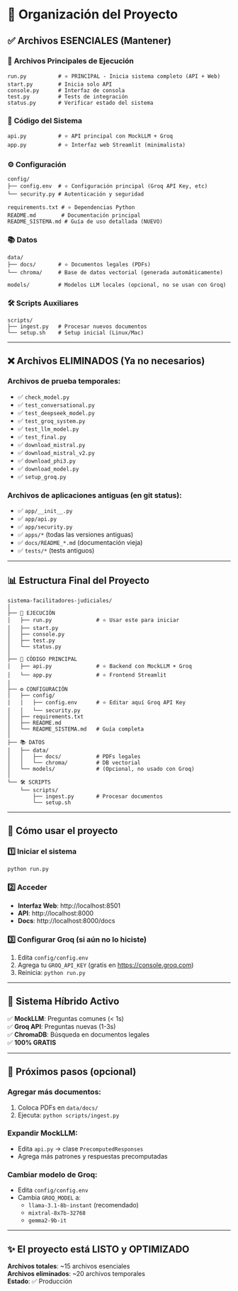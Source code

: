 # 📁 Organización del Proyecto

## ✅ Archivos ESENCIALES (Mantener)

### 🎯 **Archivos Principales de Ejecución**
```
run.py          # ⭐ PRINCIPAL - Inicia sistema completo (API + Web)
start.py        # Inicia solo API
console.py      # Interfaz de consola
test.py         # Tests de integración
status.py       # Verificar estado del sistema
```

### 🧠 **Código del Sistema**
```
api.py          # ⭐ API principal con MockLLM + Groq
app.py          # ⭐ Interfaz web Streamlit (minimalista)
```

### ⚙️ **Configuración**
```
config/
├── config.env  # ⭐ Configuración principal (Groq API Key, etc)
└── security.py # Autenticación y seguridad

requirements.txt # ⭐ Dependencias Python
README.md        # Documentación principal
README_SISTEMA.md # Guía de uso detallada (NUEVO)
```

### 📚 **Datos**
```
data/
├── docs/       # ⭐ Documentos legales (PDFs)
└── chroma/     # Base de datos vectorial (generada automáticamente)

models/         # Modelos LLM locales (opcional, no se usan con Groq)
```

### 🛠️ **Scripts Auxiliares**
```
scripts/
├── ingest.py   # Procesar nuevos documentos
└── setup.sh    # Setup inicial (Linux/Mac)
```

---

## ❌ Archivos ELIMINADOS (Ya no necesarios)

### Archivos de prueba temporales:
- ✅ `check_model.py`
- ✅ `test_conversational.py`
- ✅ `test_deepseek_model.py`
- ✅ `test_groq_system.py`
- ✅ `test_llm_model.py`
- ✅ `test_final.py`
- ✅ `download_mistral.py`
- ✅ `download_mistral_v2.py`
- ✅ `download_phi3.py`
- ✅ `download_model.py`
- ✅ `setup_groq.py`

### Archivos de aplicaciones antiguas (en git status):
- ✅ `app/__init__.py`
- ✅ `app/api.py`
- ✅ `app/security.py`
- ✅ `apps/*` (todas las versiones antiguas)
- ✅ `docs/README_*.md` (documentación vieja)
- ✅ `tests/*` (tests antiguos)

---

## 📊 Estructura Final del Proyecto

```
sistema-facilitadores-judiciales/
│
├── 🎯 EJECUCIÓN
│   ├── run.py              # ⭐ Usar este para iniciar
│   ├── start.py
│   ├── console.py
│   ├── test.py
│   └── status.py
│
├── 🧠 CÓDIGO PRINCIPAL
│   ├── api.py              # ⭐ Backend con MockLLM + Groq
│   └── app.py              # ⭐ Frontend Streamlit
│
├── ⚙️ CONFIGURACIÓN
│   ├── config/
│   │   ├── config.env      # ⭐ Editar aquí Groq API Key
│   │   └── security.py
│   ├── requirements.txt
│   ├── README.md
│   └── README_SISTEMA.md   # Guía completa
│
├── 📚 DATOS
│   ├── data/
│   │   ├── docs/           # PDFs legales
│   │   └── chroma/         # DB vectorial
│   └── models/             # (Opcional, no usado con Groq)
│
└── 🛠️ SCRIPTS
    └── scripts/
        ├── ingest.py       # Procesar documentos
        └── setup.sh

```

---

## 🚀 Cómo usar el proyecto

### 1️⃣ **Iniciar el sistema**
```bash
python run.py
```

### 2️⃣ **Acceder**
- **Interfaz Web**: http://localhost:8501
- **API**: http://localhost:8000
- **Docs**: http://localhost:8000/docs

### 3️⃣ **Configurar Groq** (si aún no lo hiciste)
1. Edita `config/config.env`
2. Agrega tu `GROQ_API_KEY` (gratis en https://console.groq.com)
3. Reinicia: `python run.py`

---

## 🎯 Sistema Híbrido Activo

✅ **MockLLM**: Preguntas comunes (< 1s)  
✅ **Groq API**: Preguntas nuevas (1-3s)  
✅ **ChromaDB**: Búsqueda en documentos legales  
✅ **100% GRATIS**

---

## 📝 Próximos pasos (opcional)

### Agregar más documentos:
1. Coloca PDFs en `data/docs/`
2. Ejecuta: `python scripts/ingest.py`

### Expandir MockLLM:
- Edita `api.py` → clase `PrecomputedResponses`
- Agrega más patrones y respuestas precomputadas

### Cambiar modelo de Groq:
- Edita `config/config.env`
- Cambia `GROQ_MODEL` a:
  - `llama-3.1-8b-instant` (recomendado)
  - `mixtral-8x7b-32768`
  - `gemma2-9b-it`

---

## ✨ El proyecto está LISTO y OPTIMIZADO

**Archivos totales**: ~15 archivos esenciales  
**Archivos eliminados**: ~20 archivos temporales  
**Estado**: ✅ Producción
